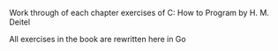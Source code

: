 Work through of each chapter exercises of C: How to Program by H. M. Deitel

All exercises in the book are rewritten here in Go
